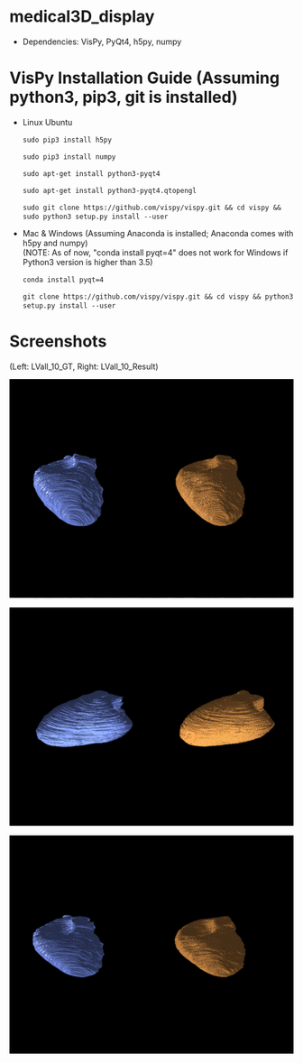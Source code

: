 # medical3D_display

* Dependencies: VisPy, PyQt4, h5py, numpy


# VisPy Installation Guide (Assuming python3, pip3, git is installed)
* Linux Ubuntu
  
  ```
  sudo pip3 install h5py
  ```
  ```
  sudo pip3 install numpy
  ```
  ```
  sudo apt-get install python3-pyqt4
  ```
  ```
  sudo apt-get install python3-pyqt4.qtopengl
  ```
  ```
  sudo git clone https://github.com/vispy/vispy.git && cd vispy && sudo python3 setup.py install --user
  ```
  
* Mac & Windows (Assuming Anaconda is installed; Anaconda comes with h5py and numpy)<br>
  (NOTE: As of now, "conda install pyqt=4" does not work for Windows if Python3 version is higher than 3.5)
  
  ```
  conda install pyqt=4
  ```
  ```
  git clone https://github.com/vispy/vispy.git && cd vispy && python3 setup.py install --user
  ```

# Screenshots

(Left: LVall_10_GT, Right: LVall_10_Result)

![alt text](https://github.com/taekb/medical3D_display/blob/master/screenshots/LVall_10_capture1.png?raw=true)

![alt text](https://github.com/taekb/medical3D_display/blob/master/screenshots/LVall_10_capture2.png?raw=true)

![alt text](https://github.com/taekb/medical3D_display/blob/master/screenshots/LVall_10_capture3.png?raw=true)

